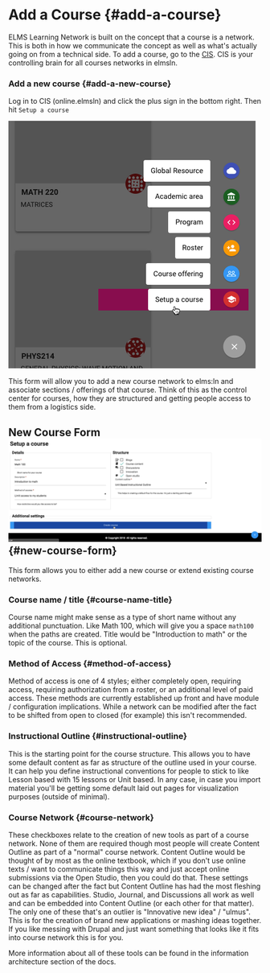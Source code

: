 # Add a Course {#add-a-course}

ELMS Learning Network is built on the concept that a course is a network. This is both in how we communicate the concept as well as what's actually going on from a technical side. To add a course, go to the [CIS](http://online.elmsln.local/). CIS is your controlling brain for all courses networks in elmsln.

### Add a new course {#add-a-new-course}

Log in to CIS \(online.elmsln\) and click the plus sign in the bottom right. Then hit `Setup a course`

![](/assets/2018-02-23_15-58-44.png)

This form will allow you to add a new course network to elms:ln and associate sections / offerings of that course. Think of this as the control center for courses, how they are structured and getting people access to them from a logistics side.

## New Course Form![](/assets/2018-02-23_16-04-29.png) {#new-course-form}

This form allows you to either add a new course or extend existing course networks.

### Course name / title {#course-name-title}

Course name might make sense as a type of short name without any additional punctuation. Like Math 100, which will give you a space `math100` when the paths are created. Title would be "Introduction to math" or the topic of the course. This is optional.

### Method of Access {#method-of-access}

Method of access is one of 4 styles; either completely open, requiring access, requiring authorization from a roster, or an additional level of paid access. These methods are currently established up front and have module / configuration implications. While a network can be modified after the fact to be shifted from open to closed \(for example\) this isn't recommended.

### Instructional Outline {#instructional-outline}

This is the starting point for the course structure. This allows you to have some default content as far as structure of the outline used in your course. It can help you define instructional conventions for people to stick to like Lesson based with 15 lessons or Unit based. In any case, in case you import material you'll be getting some default laid out pages for visualization purposes \(outside of minimal\).

### Course Network {#course-network}

These checkboxes relate to the creation of new tools as part of a course network. None of them are required though most people will create Content Outline as part of a "normal" course network. Content Outline would be thought of by most as the online textbook, which if you don't use online texts / want to communicate things this way and just accept online submissions via the Open Studio, then you could do that. These settings can be changed after the fact but Content Outline has had the most fleshing out as far as capabilities. Studio, Journal, and Discussions all work as well and can be embedded into Content Outline \(or each other for that matter\). The only one of these that's an outlier is "Innovative new idea" / "ulmus". This is for the creation of brand new applications or mashing ideas together. If you like messing with Drupal and just want something that looks like it fits into course network this is for you.

More information about all of these tools can be found in the information architecture section of the docs.

